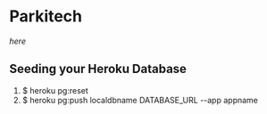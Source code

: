 # Parkitech

_here_




## Seeding your Heroku Database

1. $ heroku pg:reset
2. $ heroku pg:push localdbname DATABASE_URL --app appname


